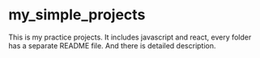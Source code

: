 # my_simple_projects

This is my practice projects. It includes javascript and react, every folder has a separate README file.
And there is detailed description.
